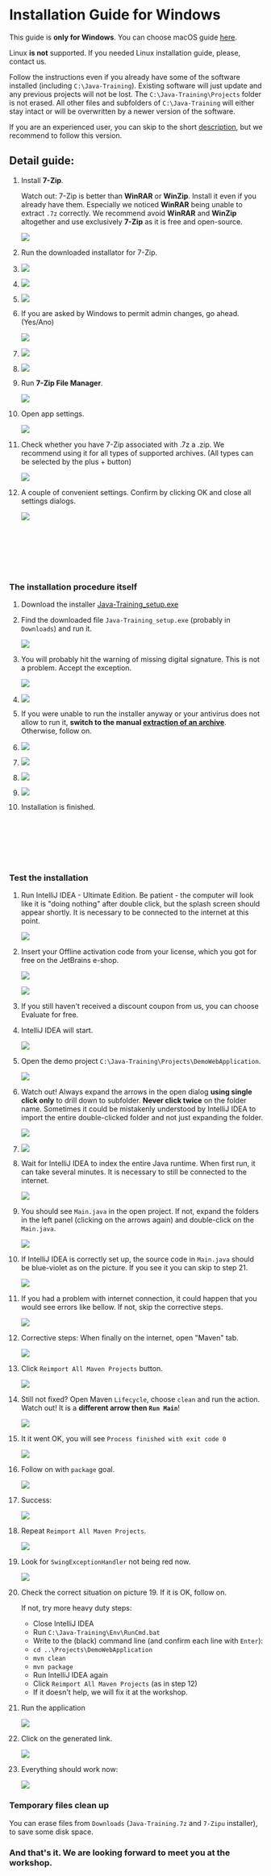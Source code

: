 Installation Guide for Windows
==============================

This guide is **only for Windows**.
You can choose macOS guide [here](../).

Linux **is not** supported. If you needed Linux installation guide, please, contact us.

Follow the instructions even if you already have some of the software installed
(including `C:\Java-Training`). Existing software will just update and any previous projects will not be lost. The `C:\Java-Training\Projects` folder is not erased.
All other files and subfolders of `C:\Java-Training` will either stay intact or will be overwritten by a newer version of the software.


If you are an experienced user, you can skip to the short [description](advanced-eng.html),
but we recommend to follow this version.



Detail guide:
-------------

1.  Install **7-Zip**.

    Watch out: 7-Zip is better than **WinRAR** or **WinZip**.
    Install it even if you already have them.
    Especially we noticed **WinRAR** being unable to extract `.7z` correctly.
    We recommend avoid **WinRAR** and **WinZip** altogether and use exclusively **7-Zip** as it is free and open-source.

	![](img/img001.png)

3.  Run the downloaded installator for 7-Zip.

4.  ![](img/img002.png)

5.  ![](img/img003.png)

6.  ![](img/img004.png)

7. If you are asked by Windows to permit admin changes, go ahead. (Yes/Ano)

    ![](img/img005.png)

8.  ![](img/img006.png)

9. 	![](img/img007.png)

10. Run **7-Zip File Manager**.

    ![](img/img008.png)

11. Open app settings.

    ![](img/img009.png)

12.	Check whether you have 7-Zip associated with .7z a .zip. We recommend using it for all types of supported archives. (All types can be selected by the plus + button)

    ![](img/img010.png)

13.	A couple of convenient settings. Confirm by clicking OK and close all settings dialogs.

    ![](img/img011.png)



<br/><br/><br/><br/><br/>



### The installation procedure itself

1.  Download the installer
    [Java-Training_setup.exe](https://github.com/czechitas/java-install/releases/download/2020-jaro/ultimate/win/Java-Training_setup.exe)

2.  Find the downloaded file `Java-Training_setup.exe` (probably in
    `Downloads`) and run it.

    ![](img/img100.png)

3.  You will probably hit the warning of missing digital signature. This is not a problem. Accept the exception.

    ![](img/img101.png)

4.  ![](img/img102.png)

5.  If you were unable to run the installer anyway or your antivirus does not allow to run it,
    **switch to the manual [extraction of an archive](alternative-eng.html)**. Otherwise, follow on.

6.  ![](img/img103.png)

7.  ![](img/img104.png)

8.  ![](img/img105.png)

9.  ![](img/img106.png)

10. Installation is finished.



<br/><br/><br/><br/><br/>



### <a id="test">Test the installation</a>

1.  Run IntelliJ IDEA - Ultimate Edition. Be patient - the computer will look like it is "doing nothing" after double click, but the splash screen should appear shortly.
    It is necessary to be connected to the internet at this point.

    ![](img/img300.png)

2.  Insert your Offline activation code from your license, which you got for free on the JetBrains e-shop.

    ![](img/img301.png)

    ![](img/img302.png)

3.  If you still haven't received a discount coupon from us, you can choose Evaluate for free.

4.  IntelliJ IDEA will start.

    ![](img/img303.png)

5.  Open the demo project `C:\Java-Training\Projects\DemoWebApplication`.

    ![](img/img304.png)

6.  Watch out! Always expand the arrows in the open dialog
    **using single click only**
    to drill down to subfolder.
    **Never click twice** on the folder name.
    Sometimes it could be mistakenly understood by IntelliJ IDEA to import the entire double-clicked folder and not just expanding the folder.

    ![](img/img305.png)

7.  ![](img/img306.png)

8.  Wait for IntelliJ IDEA to index the entire Java runtime.
    When first run, it can take several minutes.
    It is necessary to still be connected to the internet.

    ![](img/img307.png)

9.  You should see `Main.java` in the open project. If not, expand the folders in the left panel (clicking on the arrows again) and double-click on the `Main.java`.

    ![](img/img308.png)

10. If IntelliJ IDEA is correctly set up, the source code in `Main.java`
    should be blue-violet as on the picture.
    If you see it you can skip to step 21.

    ![](img/img309.png)

11. If you had a problem with internet connection, it could happen that you would see errors like bellow. If not, skip the corrective steps.

    ![](img/img310.png)

12. Corrective steps: When finally on the internet, open "Maven" tab.

    ![](img/img311.png)

13. Click `Reimport All Maven Projects` button.

    ![](img/img312.png)

14. Still not fixed? Open Maven `Lifecycle`, choose `clean` and run the action. Watch out! It is a **different arrow then `Run Main`**!

    ![](img/img313.png)

15. It it went OK, you will see `Process finished with exit code 0`

    ![](img/img314.png)

16. Follow on with `package` goal.

    ![](img/img315.png)

17. Success:

    ![](img/img316.png)

18. Repeat `Reimport All Maven Projects`.

    ![](img/img317.png)

19. Look for `SwingExceptionHandler` not being red now.

    ![](img/img318.png)

20. Check the correct situation on picture 19. If it is OK, follow on.

    If not, try more heavy duty steps:
    - Close IntelliJ IDEA
    - Run `C:\Java-Training\Env\RunCmd.bat`
    - Write to the (black) command line (and confirm each line with `Enter`):
    - `cd ..\Projects\DemoWebApplication`
    - `mvn clean`
    - `mvn package`
    - Run IntelliJ IDEA again
    - Click `Reimport All Maven Projects` (as in step 12)
    - If it doesn't help, we will fix it at the workshop.

21. Run the application

    ![](img/img319.png)

22. Click on the generated link.

    ![](img/img320.png)

23. Everything should work now:

    ![](img/img321.png)



### Temporary files clean up

You can erase files from `Downloads` (`Java-Training.7z` and `7-Zipu` installer), to save some disk space.



### And that's it. We are looking forward to meet you at the workshop.

